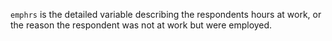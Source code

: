 `emphrs` is the detailed variable describing the respondents hours at work, or the reason the respondent was not at work but were employed. 